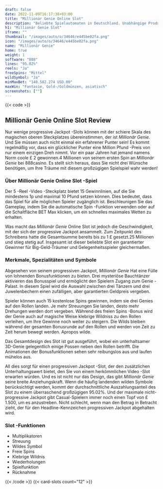 ```yaml
---
draft: false
date: 2022-11-09T16:17:38+03:00
title: "Millionär Genie Online Slot"
description: "Beliebte Spielautomaten in Deutschland. Unabhängige Produktbewertungen und exklusive Anmeldeangebote. Jetzt spielen!"
h1: "Millionär Genie Slot"
iframe: ""
thumbnail: "/images/auto/o/34646/e445be02fa.png"
icon: "/images/auto/o/34646/e445be02fa.png"
name: "Millionär Genie"
home: true
weight: 1
software: "888"
lines: "95.02%"
reels: "Ja"
freeSpins: "Mittel"
wildSymbol: "Ja"
minMaxBet: "140.582.274 USD.00"
maxWin: "Fantasie, Gold-/Goldmünzen, asiatisch"
screenshots: [""]
---
```


{{< code >}}<h2>Millionär Genie Online Slot Review</h2><p>Nur wenige progressive Jackpot -Slots können mit der schiere Skala des magischen oberen Steckplatzes übereinstimmen, der ist <em>Millionär Genie</em>. Und Sie müssen auch nicht einmal ein erfahrener Punter sein! Es kommt regelmäßig vor, dass ein glücklicher Punter eine Million Pfund -Preis von nur einem einzigen Dreh nimmt. Vor ein paar Jahren hat jemand namens Norm coole £ 2 gewonnen.4 Millionen von seinem ersten Spin an <em>Millionär Genie</em> bei 888casino. Es stellt sich heraus, dass Sie nicht drei Wünsche benötigen, um Ihre Träume mit diesem großzügigen Spielspiel wahr werden!</p><h3>Über Millionär Genie Online Slot -Spiel</h3><p>Der 5 -Reel -Video -Steckplatz bietet 15 Gewinnlinien, auf die Sie mindestens 1p und maximal 10 Pfund setzen können. Dies bedeutet, dass das Spiel für alle möglichen Spieler zugänglich ist. Beschleunigen Sie das Gameplay, indem Sie die automatische Spin -Funktion verwenden oder auf die Schaltfläche BET Max klicken, um ein schnelles maximales Wetten zu erhalten.</p><p>Was macht das <em>Millionär Genie</em> Online Slot ist jedoch die Geschwindigkeit, mit der sich der progressive Jackpot ansammelt. Zum Zeitpunkt des Schreibens hatte die Gesamtsumme bereits bis zu 1 £ gesetzt.25 Millionen und stieg stetig auf. Insgesamt ist dieser beliebte Slot ein garantierter Gewinner für Big-Geld-Träumer und Gelegenheitsspieler gleichermaßen.</p><h3>Merkmale, Spezialitäten und Symbole</h3><p>Abgesehen von seinem progressiven Jackpot, <em>Millionär Genie</em> Hat eine Fülle von lohnenden Bonusfunktionen zu bieten. Drei mysteriöse Bauchtänzer aktivieren das Bonusspiel und ermöglicht den Spielern Zugang zum Genie -Palast. In diesem Spiel wird die Auswahl zwischen drei Tänzern und drei Juwelenbechern einen zufälligen, aber garantierten Geldpreis vergeben.</p><p>Spieler können auch 15 kostenlose Spins gewinnen, indem sie drei Genies auf den Rollen landen. Je mehr Streuungen Sie landen, desto mehr Drehungen werden dort vergeben. Während des freien Spins -Bonus wird der Genie auch auf magische Weise klebrige Wildniss zu den Rollen verleihen, um Ihre Gewinne noch weiter zu steigern. Die Wilds bleiben während der gesamten Bonusrunde auf den Rollen und werden von Zeit zu Zeit herum bewegt werden. Apropos wilde.</p><p>Das Gesamtdesign des Slot ist gut ausgeführt, wobei ein unterhaltsamer 3D-Genie gelegentlich einige Possen neben den Rollen betrifft. Die Animationen der Bonusfunktionen sehen sehr reibungslos aus und laufen mühelos aus.</p><p>All dies sorgt für einen progressiven Jackpot -Slot, der den zusätzlichen Unterhaltungswert bietet, den Sie von einem herkömmlichen Video -Slot erwarten würden. Und es ist nicht nur das Design, das gibt <em>Millionär Genie</em> seine breite Anziehungskraft. Wenn die häufig landenden wilden Symbole berücksichtigt werden, kommt der durchschnittliche Auszahlungsanteil des Slot zu einem überraschend großzügigen 95.02%. Und der maximale nicht-progressive Jackpot gibt Casual-Spielern immer noch einen Topf von £ 1.500, um es anzustreben. Nicht schlecht, wenn man den Betrag in Betracht zieht, der für den Headline-Kennzeichen progressiven Jackpot abgehalten wird.</p><h3>
Slot -Funktionen</h3><ul>
<li></span>
Multiplikatoren</li>
<li></span>
Streuung</li>
<li></span>
Wildes Symbol</li>
<li></span>
Freie Spins</li>
<li></span>
Klebrige Wildnis</li>
<li></span>
Wiederholungen</li>
<li></span>
Spielfunktion</li>
<li></span>
Rücknahme</li></ul>{{< /code >}}
 {{< card-slots count="12" >}}